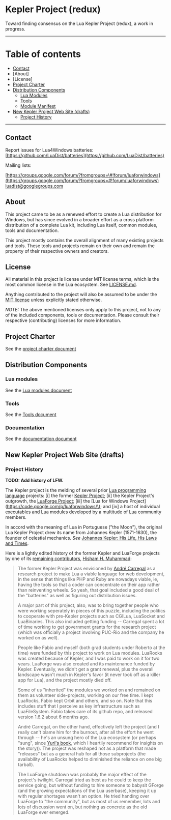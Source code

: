 Kepler Project (redux)
========================

Toward finding consensus on the Lua Kepler Project (redux), a work in
progress.  
   

* * * * *

Table of contents
=================

-   [Contact](#jCUhpITrhJwnBvF3MA9Zuw)
-   [About]
-   [License]
-   [Project Charter](#Xf54KGWL0VryXkCRbzhfVw)
-   [Distribution Components](#F2P12HwEYkgLD9vZGXj47A)
    -   [Lua Modules](#96BX7BC01Q8PiyfVGjtraQ)
    -   [Tools](#wl9ZuglDNg3I3F3yKbmuqw)
    -   [Module Manifest](#0f5UJ5zKyPevfVO9tjqUEA)
-   [New Kepler Project Web Site (drafts)](#BZtgE3nTwGtsDATySUEfrQ)
    -   [Project History](#3CGPw1Hl62aPk6DBB3g8ww)

* * * * *

Contact
-------

Report issues for Lua4Windows batteries:
[https://github.com/LuaDist/batteries](https://github.com/LuaDist/batteries)  
   
 Mailing lists:  
   

[https://groups.google.com/forum/?fromgroups=\#!forum/luaforwindows](https://groups.google.com/forum/?fromgroups=#!forum/luaforwindows)  
 [luadist@googlegroups.com](mailto:luadist@googlegroups.com)  
   
About
-----
This project came to be as a renewed effort to create a Lua distribution for Windows, but has since evolved in a broader effort as a cross platform distribution of a complete Lua kit, including Lua itself, common modules, tools and documentation.

This project mostly contains the overall alignment of many existing projects and tools. These tools and projects remain on their own and remain the property of their respective owners and creators.

License
-------
All material in this project is license under MIT license terms, which is the most common license in the Lua ecosystem. See [LICENSE.md](LICENSE.md).

Anything contributed to the project will also be assumed to be under the [MIT license](http://opensource.org/licenses/MIT) unless explicitly stated otherwise.

_NOTE:_ The above mentioned licenses only apply to this project, not to any of the included components, tools or documentation. Please consult their respective (contributing) licenses for more information.

Project Charter
---------------
See the [project charter document](project_charter.md)
   

Distribution Components
-----------------------

### Lua modules
See the [Lua modules document](distribution_lua_modules.md)

### Tools
See the [Tools document](distribution_tools.md)

### Documentation
See the [documentation document](distribution_documentation.md)
 

New Kepler Project Web Site (drafts)
------------------------------------

### Project History

**TODO: Add history of LFW.**  
   
 The Kepler project is the melding of several prior [Lua programming
language](http://www.lua.org) projects: [i] the former [Kepler
Project](http://www.keplerproject.org/); [ii] the Kepler Project's
outgrowth, the [LuaForge
Project](http://luaforge.net/projects/http://luaforge.net/projects/);
[iii] the [Lua for Windows
Project](https://code.google.com/p/luaforwindows/\); and [iv] a host of
individual executables and Lua modules developed by a multitude of Lua
community members.  
   
 In accord with the meaning of Lua in Portuguese ("the Moon"), the
original Lua Kepler Project drew its name from Johannes Kepler
(1571-1630), the founder of celestial mechanics. *See* [Johannes Kepler:
His Life, His Laws and
Times](http://kepler.nasa.gov/Mission/JohannesKepler/).  
   
 Here is a lightly edited history of the former Kepler and LuaForge
projects by one of its [remaining
contributors](http://www.keplerproject.org/en/Dev_Team), [Hisham H.
Muhammad](http://hisham.hm/about):   
   

> The former Kepler Project was envisioned by [André
> Carregal](http://br.linkedin.com/in/andrecarregal) as a research
> project to make Lua a viable language for web development, in the
> sense that things like PHP and Ruby are nowadays viable, ie, having
> the tools so that a coder can concentrate on their app rather than
> reinventing wheels. So yeah, that goal included a good deal of the
> "batteries" as well as figuring out distribution issues.   
>    
>  A major part of this project, also, was to bring together people who
> were working seperately in pieces of this puzzle, including the
> politics to cooperate with pre-Kepler projects such as CGILua,
> LuaSocket and LuaBinaries. This also included getting funding --
> Carregal spent a lot of time working to get government grants for the
> research project (which was officially a project involving PUC-Rio and
> the company he worked on as well).   
>    
>  People like Fabio and myself (both grad students under Roberto at the
> time) were funded by this project to work on Lua modules. LuaRocks was
> created because of Kepler, and I was paid to work on it for two years.
> LuaForge was also created and its maintenance funded by Kepler.
> Eventually, we didn't get a grant renewal, plus the overall landscape
> wasn't much in Kepler's favor (it never took off as a killer app for
> Lua), and the project mostly died off.   
>    
>  Some of us "inherited" the modules we worked on and remained on them
> as volunteer side-projects, working on our free time. I kept LuaRocks,
> Fabio kept Orbit and others, and so on. Note that this includes stuff
> that I perceive as key infrastructure such as LuaFileSystem. Fabio
> takes care of its github repo, and released version 1.6.2 about 6
> months ago.   
>    
>  André Carregal, on the other hand, effectively left the project (and
> I really can't blame him for the burnout, after all the effort he went
> through -- he's an unsung hero of the Lua ecosystem (or perhaps
> "sung", since [Yuri's book](http://codingplaces.net/), which I
> heartily recommend for insights on the story)). The project was
> reshaped not as a platform that made "releases" but as a general hub
> for all those subprojects (the availability of LuaRocks helped to
> diminished the reliance on one big tarball).  
>    
>  The LuaForge shutdown was probably the major effect of the project's
> twilight. Carregal tried as best as he could to keep the service
> going, but without funding to hire someone to babysit GForge (and the
> growing expectations of the Lua userbase), keeping it up with regular
> shortages wasn't an option. He tried handing over LuaForge to "the
> community", but as most of us remember, lots and lots of discussion
> went on, but nothing as concrete as the old LuaForge ever emerged.

  
